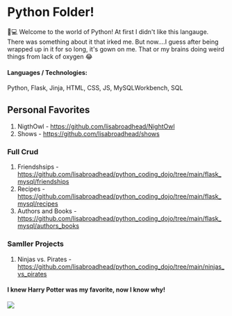 # Python Folder!
🐍💻  Welcome to the world of Python! At first I didn't like this langauge. There was something about it that irked me. But now....I guess after being wrapped up in it for so long, it's gown on me. That or my brains doing weird things from lack of oxygen 😂

#### Languages / Technologies:
Python, Flask, Jinja, HTML, CSS, JS, MySQLWorkbench, SQL

## Personal Favorites
1. NigthOwl - https://github.com/lisabroadhead/NightOwl
2. Shows - https://github.com/lisabroadhead/shows

### Full Crud 
1. Friendshsips - https://github.com/lisabroadhead/python_coding_dojo/tree/main/flask_mysql/friendships
2. Recipes - https://github.com/lisabroadhead/python_coding_dojo/tree/main/flask_mysql/recipes
3. Authors and Books - https://github.com/lisabroadhead/python_coding_dojo/tree/main/flask_mysql/authors_books

### Samller Projects
1. Ninjas vs. Pirates - https://github.com/lisabroadhead/python_coding_dojo/tree/main/ninjas_vs_pirates


#### I knew Harry Potter was my favorite, now I know why!
![](https://github.com/lisabroadhead/python_coding_dojo/blob/main/Ei1-My3UMAAwJ4a.jpeg) 

